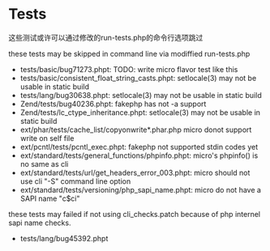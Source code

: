# Tests

这些测试或许可以通过修改的run-tests.php的命令行选项跳过

these tests may be skipped in command line via modiffied run-tests.php

 - tests/basic/bug71273.phpt: TODO: write micro flavor test like this
 - tests/basic/consistent_float_string_casts.phpt: setlocale(3) may not be usable in static build
 - tests/lang/bug30638.phpt: setlocale(3) may not be usable in static build
 - Zend/tests/bug40236.phpt: fakephp has not -a support
 - Zend/tests/lc_ctype_inheritance.phpt: setlocale(3) may not be usable in static build
 - ext/phar/tests/cache_list/copyonwrite*.phar.php micro donot support write on self file
 - ext/pcntl/tests/pcntl_exec.phpt: fakephp not supported stdin codes yet
 - ext/standard/tests/general_functions/phpinfo.phpt: micro's phpinfo() is no same as cli
 - ext/standard/tests/url/get_headers_error_003.phpt: micro should not use cli "-S" command line option
 - ext/standard/tests/versioning/php_sapi_name.phpt: micro do not have a SAPI name "c$ci"

these tests may failed if not using cli_checks.patch because of php internel sapi name checks.

 - tests/lang/bug45392.phpt
